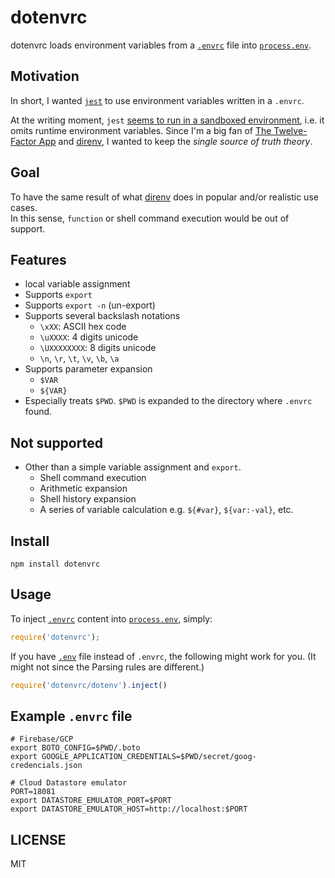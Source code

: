 dotenvrc
========

dotenvrc loads environment variables from a [`.envrc`][] file into [`process.env`][].

[`.envrc`]: https://direnv.net/
[direnv]: https://direnv.net/
[`process.env`]: https://nodejs.org/docs/latest/api/process.html#process_process_env


Motivation
----------

In short, I wanted [`jest`][] to use environment variables written in a `.envrc`.

At the writing moment, `jest` [seems to run in a sandboxed environment][], i.e. it omits
runtime environment variables. Since I'm a big fan of [The Twelve-Factor App][] and [direnv][],
I wanted to keep the _single source of truth theory_.

[`jest`]: https://jestjs.io/
[seems to run in a sandboxed environment]: https://github.com/vuejs/vue-test-utils/issues/193
[The Twelve-Factor App]: http://12factor.net/config


Goal
----

To have the same result of what [direnv][] does in popular and/or realistic use cases.  
In this sense, `function` or shell command execution would be out of support.

Features
--------

- local variable assignment
- Supports `export`
- Supports `export -n` (un-export)
- Supports several backslash notations
    - `\xXX`: ASCII hex code
    - `\uXXXX`: 4 digits unicode
    - `\UXXXXXXXX`: 8 digits unicode
    - `\n`, `\r`, `\t`, `\v`, `\b`, `\a`
- Supports parameter expansion
    - `$VAR`
    - `${VAR}`
- Especially treats `$PWD`. `$PWD` is expanded to the directory where `.envrc` found.

Not supported
-------------
- Other than a simple variable assignment and `export`.
    - Shell command execution
    - Arithmetic expansion
    - Shell history expansion
    - A series of variable calculation e.g. `${#var}`, `${var:-val}`, etc.


[bash-parser]: https://github.com/vorpaljs/bash-parser

Install
-------

```shell
npm install dotenvrc
```

Usage
-----

To inject [`.envrc`][] content into [`process.env`], simply:

```javascript
require('dotenvrc');
```

If you have [`.env`][] file instead of `.envrc`, the following might work for you. (It might not since the Parsing rules are different.)

```javascript
require('dotenvrc/dotenv').inject()
```


[`.env`]: https://github.com/motdotla/dotenv

Example `.envrc` file
---------------------

    # Firebase/GCP
    export BOTO_CONFIG=$PWD/.boto
    export GOOGLE_APPLICATION_CREDENTIALS=$PWD/secret/goog-credencials.json

    # Cloud Datastore emulator
    PORT=18081
    export DATASTORE_EMULATOR_PORT=$PORT
    export DATASTORE_EMULATOR_HOST=http://localhost:$PORT


LICENSE
-------

MIT
